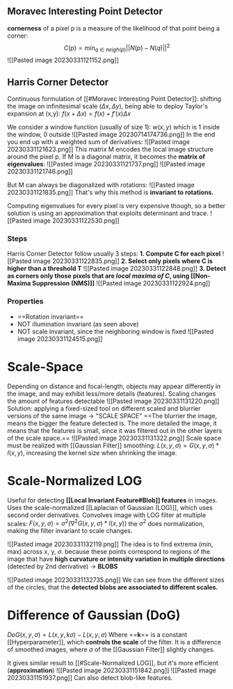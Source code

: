 ## Moravec Interesting Point Detector
**cornerness** of a pixel p is a measure of the likelihood of that point being a corner:
$$C(p)=min_{q\in neigh(p)} ||N(p)-N(q)||^{2}$$
![[Pasted image 20230331121152.png]]
## Harris Corner Detector
Continuous formulation of [[#Moravec Interesting Point Detector]]:
shifting the image on infinitesimal scale ($\Delta x , \Delta y$), being able to deploy Taylor's expansion at (x,y): $f(x+\Delta x)=f(x)+f'(x)\Delta x$ 

We consider a window function (usually of size 1): $w(x,y)$ which is 1 inside the window, 0 outside
![[Pasted image 20230714174736.png]]
In the end you end up with a weighted sum of derivatives:
![[Pasted image 20230331121623.png]]
This matrix M encodes the local image structure around the pixel p. If M is a diagonal matrix, it becomes the **matrix of eigenvalues**:
![[Pasted image 20230331121737.png]]
![[Pasted image 20230331121746.png]]

But M can always be diagonalized with rotations:
![[Pasted image 20230331121835.png]]
That's why this method is **invariant to rotations.**

Computing eigenvalues for every pixel is very expensive though, so a better solution is using an approximation that exploits determinant and trace.
![[Pasted image 20230331122530.png]]
### Steps
Harris Corner Detector follow usually 3 steps:
**1. Compute C for each pixel**
![[Pasted image 20230331122835.png]]
**2. Select only pixels where C is higher than a threshold T**
![[Pasted image 20230331122848.png]]
**3. Detect as corners only those pixels that are _local maxima of C_, using [[Non-Maxima Suppression (NMS)]]**
![[Pasted image 20230331122924.png]]
### Properties
- ==Rotation invariant==
- NOT illumination invariant (as seen above)
- NOT scale invariant, since the neighboring window is fixed
![[Pasted image 20230331124515.png]]

# Scale-Space
Depending on distance and focal-length, objects may appear differently in the image, and may exhibit less/more details (features).
Scaling changes the amount of features detectable
![[Pasted image 20230331131220.png]]
Solution: applying a fixed-sized tool on different scaled and blurrier versions of the same image -> "SCALE SPACE"
==The blurrier the image, means the bigger the feature detected is. The more detailed the image, it means that the features is small, since it was filtered out in the other layers of the scale space.==
![[Pasted image 20230331131322.png]]
Scale space must be realized with [[Gaussian Filter]] smoothing:
$L(x,y,\sigma)=G(x,y,\sigma)*I(x,y)$, increasing the kernel size when shrinking the image.

# Scale-Normalized LOG
Useful for detecting **[[Local Invariant Feature#Blob]] features** in images.
Uses the scale-normalized [[Laplacian of Gaussian (LOG)]], which uses second order derivatives.
Convolves image with LOG filter at multiple scales:
$F(x,y,\sigma)=\sigma^{2}(\nabla^{2}G(x,y,\sigma)*I(x,y))$ 
the $\sigma^{2}$ does normalization, making the filter invariant to scale changes. 

![[Pasted image 20230331132119.png]]
The idea is to find extrema (min, max) across x, y, $\sigma$. because these points correspond to regions of the image that have **high curvature or intensity variation in multiple directions** (detected by 2nd derivative) -> **BLOBS**

![[Pasted image 20230331132735.png]]
We can see from the different sizes of the circles, that the **detected blobs are associated to different scales.**
# Difference of Gaussian (DoG)
$DoG(x,y,\sigma)=L(x,y,k\sigma)-L(x, y, \sigma)$ 
Where ==**k**== is a constant [[Hyperparameter]], which **controls the scale** of the filter.
It is a difference of smoothed images, where $\sigma$ of the [[Gaussian Filter]] slightly changes.

It gives similar result to [[#Scale-Normalized LOG]], but it's more efficient (**approximation**)
![[Pasted image 20230331151842.png]]
![[Pasted image 20230331151937.png]]
Can also detect blob-like features.

